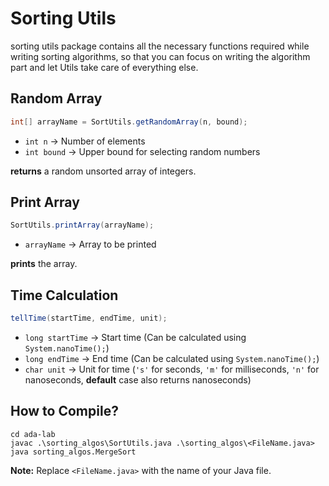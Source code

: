 # Sorting Utils
sorting utils package contains all the necessary functions required while writing sorting algorithms,
so that you can focus on writing the algorithm part and let Utils take care of everything else.

## Random Array
```java
int[] arrayName = SortUtils.getRandomArray(n, bound);
```
- `int n` → Number of elements
- `int bound` → Upper bound for selecting random numbers

**returns** a random unsorted array of integers.

## Print Array
```java
SortUtils.printArray(arrayName);
```
- `arrayName` → Array to be printed

**prints** the array.

## Time Calculation
```java
tellTime(startTime, endTime, unit);
```
- `long startTime` → Start time (Can be calculated using `System.nanoTime();`)
- `long endTime` → End time (Can be calculated using `System.nanoTime();`)
- `char unit` → Unit for time (`'s'` for seconds, `'m'` for milliseconds, `'n'` for nanoseconds, **default** case also returns nanoseconds)


## How to Compile?
```batch
cd ada-lab
javac .\sorting_algos\SortUtils.java .\sorting_algos\<FileName.java>
java sorting_algos.MergeSort
```
**Note:** Replace `<FileName.java>` with the name of your Java file.
